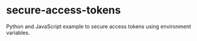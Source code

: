 # secure-access-tokens
Python and JavaScript example to secure access tokens using environment variables.
